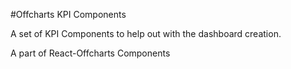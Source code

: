 #Offcharts KPI Components

A set of KPI Components to help out with the dashboard creation.

A part of React-Offcharts Components
